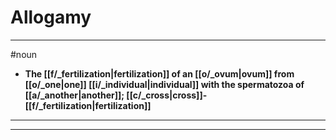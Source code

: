 # Allogamy
---
#noun
- **The [[f/_fertilization|fertilization]] of an [[o/_ovum|ovum]] from [[o/_one|one]] [[i/_individual|individual]] with the spermatozoa of [[a/_another|another]]; [[c/_cross|cross]]-[[f/_fertilization|fertilization]]**
---
---
